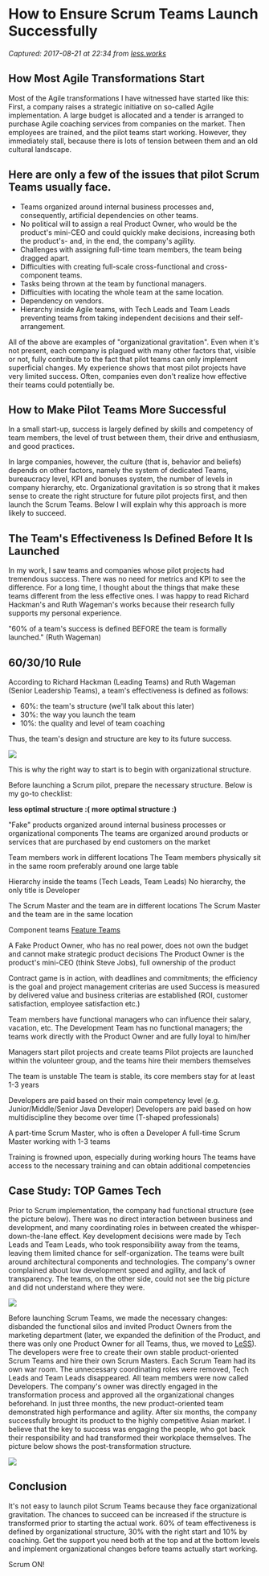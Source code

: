# How to Ensure Scrum Teams Launch Successfully

_Captured: 2017-08-21 at 22:34 from [less.works](https://less.works/blog/2017/08/18/how-to-ensure-scrum-teams-launch-successfully.html)_

## How Most Agile Transformations Start

Most of the Agile transformations I have witnessed have started like this: First, a company raises a strategic initiative on so-called Agile implementation. A large budget is allocated and a tender is arranged to purchase Agile coaching services from companies on the market. Then employees are trained, and the pilot teams start working. However, they immediately stall, because there is lots of tension between them and an old cultural landscape.

## Here are only a few of the issues that pilot Scrum Teams usually face.

  * Teams organized around internal business processes and, consequently, artificial dependencies on other teams.
  * No political will to assign a real Product Owner, who would be the product's mini-CEO and could quickly make decisions, increasing both the product's- and, in the end, the company's agility.
  * Challenges with assigning full-time team members, the team being dragged apart.
  * Difficulties with creating full-scale cross-functional and cross-component teams.
  * Tasks being thrown at the team by functional managers.
  * Difficulties with locating the whole team at the same location.
  * Dependency on vendors.
  * Hierarchy inside Agile teams, with Tech Leads and Team Leads preventing teams from taking independent decisions and their self-arrangement.

All of the above are examples of "organizational gravitation". Even when it's not present, each company is plagued with many other factors that, visible or not, fully contribute to the fact that pilot teams can only implement superficial changes. My experience shows that most pilot projects have very limited success. Often, companies even don't realize how effective their teams could potentially be.

## How to Make Pilot Teams More Successful

In a small start-up, success is largely defined by skills and competency of team members, the level of trust between them, their drive and enthusiasm, and good practices.

In large companies, however, the culture (that is, behavior and beliefs) depends on other factors, namely the system of dedicated Teams, bureaucracy level, KPI and bonuses system, the number of levels in company hierarchy, etc. Organizational gravitation is so strong that it makes sense to create the right structure for future pilot projects first, and then launch the Scrum Teams. Below I will explain why this approach is more likely to succeed.

## The Team's Effectiveness Is Defined Before It Is Launched

In my work, I saw teams and companies whose pilot projects had tremendous success. There was no need for metrics and KPI to see the difference. For a long time, I thought about the things that make these teams different from the less effective ones. I was happy to read Richard Hackman's and Ruth Wageman's works because their research fully supports my personal experience.

"60% of a team's success is defined BEFORE the team is formally launched." (Ruth Wageman)

## 60/30/10 Rule

According to Richard Hackman (Leading Teams) and Ruth Wageman (Senior Leadership Teams), a team's effectiveness is defined as follows:

  * 60%: the team's structure (we'll talk about this later)
  * 30%: the way you launch the team
  * 10%: the quality and level of team coaching

Thus, the team's design and structure are key to its future success.

![](https://less.works/img/blog/illia/ximage2.png.pagespeed.ic.vaijhXZ5Ui.png)

This is why the right way to start is to begin with organizational structure.

Before launching a Scrum pilot, prepare the necessary structure. Below is my go-to checklist:

**less optimal structure :(**
**more optimal structure :)**

"Fake" products organized around internal business processes or organizational components
The teams are organized around products or services that are purchased by end customers on the market

Team members work in different locations
The Team members physically sit in the same room preferably around one large table

Hierarchy inside the teams (Tech Leads, Team Leads)
No hierarchy, the only title is Developer

The Scrum Master and the team are in different locations
The Scrum Master and the team are in the same location

Component teams
[Feature Teams](https://less.works/less/structure/feature-teams.html)

A Fake Product Owner, who has no real power, does not own the budget and cannot make strategic product decisions
The Product Owner is the product's mini-CEO (think Steve Jobs), full ownership of the product

Contract game is in action, with deadlines and commitments; the efficiency is the goal and project management criterias are used
Success is measured by delivered value and business criterias are established (ROI, customer satisfaction, employee satisfaction etc.)

Team members have functional managers who can influence their salary, vacation, etc.
The Development Team has no functional managers; the teams work directly with the Product Owner and are fully loyal to him/her

Managers start pilot projects and create teams
Pilot projects are launched within the volunteer group, and the teams hire their members themselves

The team is unstable
The team is stable, its core members stay for at least 1-3 years

Developers are paid based on their main competency level (e.g. Junior/Middle/Senior Java Developer)
Developers are paid based on how multidiscipline they become over time (T-shaped professionals)

A part-time Scrum Master, who is often a Developer
A full-time Scrum Master working with 1-3 teams

Training is frowned upon, especially during working hours
The teams have access to the necessary training and can obtain additional competencies

## Case Study: TOP Games Tech

Prior to Scrum implementation, the company had functional structure (see the picture below). There was no direct interaction between business and development, and many coordinating roles in between created the whisper-down-the-lane effect. Key development decisions were made by Tech Leads and Team Leads, who took responsibility away from the teams, leaving them limited chance for self-organization. The teams were built around architectural components and technologies. The company's owner complained about low development speed and agility, and lack of transparency. The teams, on the other side, could not see the big picture and did not understand where they were.

![](https://less.works/img/blog/illia/image1.png.pagespeed.ce.ogfvDw8AlF.png)

Before launching Scrum Teams, we made the necessary changes: disbanded the functional silos and invited Product Owners from the marketing department (later, we expanded the definition of the Product, and there was only one Product Owner for all Teams, thus, we moved to [LeSS](https://less.works/less/framework/introduction.html)). The developers were free to create their own stable product-oriented Scrum Teams and hire their own Scrum Masters. Each Scrum Team had its own war room. The unnecessary coordinating roles were removed, Tech Leads and Team Leads disappeared. All team members were now called Developers. The company's owner was directly engaged in the transformation process and approved all the organizational changes beforehand. In just three months, the new product-oriented team demonstrated high performance and agility. After six months, the company successfully brought its product to the highly competitive Asian market. I believe that the key to success was engaging the people, who got back their responsibility and had transformed their workplace themselves. The picture below shows the post-transformation structure.

![](https://less.works/img/blog/illia/image3.png.pagespeed.ce.IMSDxUNo-e.png)

## Conclusion

It's not easy to launch pilot Scrum Teams because they face organizational gravitation. The chances to succeed can be increased if the structure is transformed prior to starting the actual work. 60% of team effectiveness is defined by organizational structure, 30% with the right start and 10% by coaching. Get the support you need both at the top and at the bottom levels and implement organizational changes before teams actually start working.

Scrum ON!
